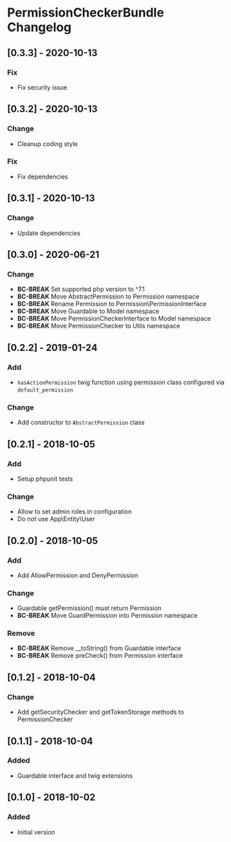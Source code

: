 # PermissionCheckerBundle Changelog

## [0.3.3] - 2020-10-13
### Fix
- Fix security issue

## [0.3.2] - 2020-10-13
### Change
- Cleanup coding style

### Fix
- Fix dependencies

## [0.3.1] - 2020-10-13
### Change
- Update dependencies

## [0.3.0] - 2020-06-21
### Change
- **BC-BREAK** Set supported php version to ^7.1
- **BC-BREAK** Move AbstractPermission to Permission namespace
- **BC-BREAK** Rename Permission to Permission\PermissionInterface
- **BC-BREAK** Move Guardable to Model namespace
- **BC-BREAK** Move PermissionCheckerInterface to Model namespace
- **BC-BREAK** Move PermissionChecker to Utils namespace

## [0.2.2] - 2019-01-24
### Add
- `hasActionPermission` twig function using permission class configured via `default_permission`

### Change
- Add constructor to `AbstractPermission` class

## [0.2.1] - 2018-10-05
### Add
- Setup phpunit tests

### Change
- Allow to set admin roles in configuration
- Do not use App\Entity\User

## [0.2.0] - 2018-10-05
### Add
- Add AllowPermission and DenyPermission

### Change
- Guardable getPermission() must return Permission
- **BC-BREAK** Move GuardPermission into Permission namespace

### Remove
- **BC-BREAK** Remove __toString() from Guardable interface
- **BC-BREAK** Remove preCheck() from Permission interface

## [0.1.2] - 2018-10-04
### Change
- Add getSecurityChecker and getTokenStorage methods to PermissionChecker

## [0.1.1] - 2018-10-04
### Added
- Guardable interface and twig extensions

## [0.1.0] - 2018-10-02
### Added
- Initial version
